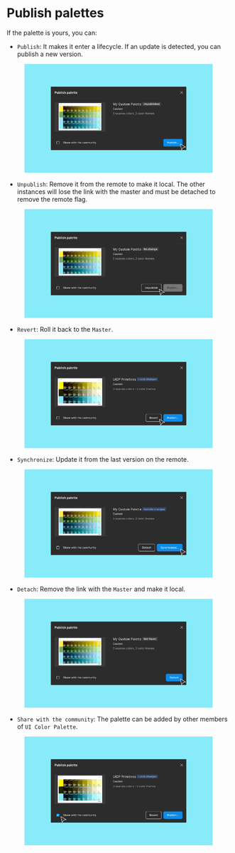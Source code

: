 # Publish palettes

If the palette is yours, you can:

* `Publish`: It makes it enter a lifecycle. If an update is detected, you can publish a new version.

<figure><img src="../../.gitbook/assets/publish_palette-publish-publish.png" alt=""><figcaption></figcaption></figure>

* `Unpublish`: Remove it from the remote to make it local. The other instances will lose the link with the master and must be detached to remove the remote flag.

<figure><img src="../../.gitbook/assets/publish_palette-publish-unpublish.png" alt=""><figcaption></figcaption></figure>

* `Revert`: Roll it back to the `Master`.

<div data-full-width="false"><figure><img src="../../.gitbook/assets/publish-palette_publish-revert.png" alt=""><figcaption></figcaption></figure></div>

* `Synchronize`: Update it from the last version on the remote.

<figure><img src="../../.gitbook/assets/publish_palette-publish-sync.png" alt=""><figcaption></figcaption></figure>

* `Detach`: Remove the link with the `Master` and make it local.

<figure><img src="../../.gitbook/assets/publish_palette-sync-detach.png" alt=""><figcaption></figcaption></figure>

* `Share with the community`: The palette can be added by other members of `UI Color Palette`.

<figure><img src="../../.gitbook/assets/publish-palette_publish-share.png" alt=""><figcaption></figcaption></figure>

